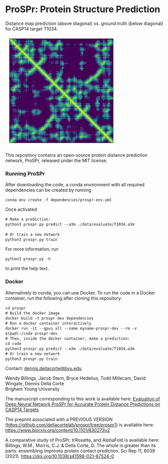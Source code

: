 # ProSPr: Protein Structure Prediction

Distance map prediction (above diagonal) vs. ground truth (below diagonal) for CASP14 target T1034.

<img src="https://github.com/dellacortelab/prospr/blob/master/data/results/T1034/dist_pred_label.png?raw=true" alt="drawing" width="350"/>

This repository contains an open-source protein distance prediction network, ProSPr, released under the MIT license.

### Running ProSPr

After downloading the code, a conda environment with all required dependencies can be created by running    
```
conda env create -f dependencies/prospr-env.yml
```   
Once activated
```
# Make a prediction:
python3 prospr.py predict --a3m ./data/evaluate/T1034.a3m

# Or train a new network
python3 prospr.py train

```
For more information, run    
```
python3 prospr.py -h
```
to print the help text.   


### Docker
Alternatively to conda, you can use Docker. To run the code in a Docker container, run the following after cloning this repository:
```
cd prospr
# Build the docker image
docker build -t prospr-dev dependencies
# Run a docker container interactively
docker run -it --gpus all --name myname-prospr-dev --rm -v $(pwd):/code prospr-dev
# Then, inside the docker container, make a prediction:
cd code
python3 prospr.py predict --a3m ./data/evaluate/T1034.a3m
# Or train a new network
python3 prospr.py train
```

Contact: dennis.dellacorte@byu.edu

Wendy Billings, Jacob Stern, Bryce Hedelius, Todd Millecam, David Wingate, Dennis Della Corte   
Brigham Young University

The manuscript corresponding to this work is available here:
[Evaluation of Deep Neural Network ProSPr for Accurate Protein Distance Predictions on CASP14 Targets](https://www.mdpi.com/1422-0067/22/23/12835)

The preprint associated with a PREVIOUS VERSION (https://github.com/dellacortelab/prospr/tree/prospr1) is available here: https://www.biorxiv.org/content/10.1101/830273v2

A comparative study of ProSPr, trRosetta, and AlphaFold is available here:
Billings, W.M., Morris, C.J. & Della Corte, D. The whole is greater than its parts: ensembling improves protein contact prediction. Sci Rep 11, 8039 (2021). https://doi.org/10.1038/s41598-021-87524-0
